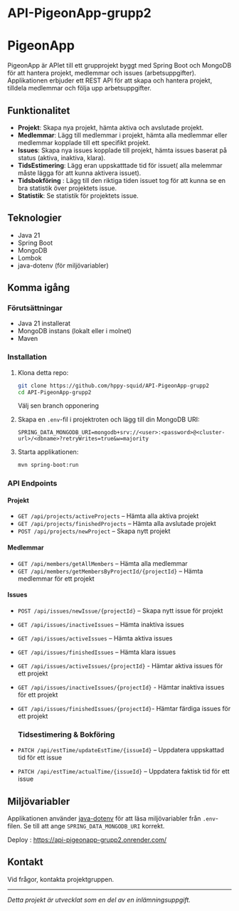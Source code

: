 # API-PigeonApp-grupp2

# PigeonApp

PigeonApp är APIet till ett grupprojekt byggt med Spring Boot och MongoDB för att hantera projekt, medlemmar och issues (arbetsuppgifter). Applikationen erbjuder ett REST API för att skapa och hantera projekt, tilldela medlemmar och följa upp arbetsuppgifter.

## Funktionalitet

- **Projekt**: Skapa nya projekt, hämta aktiva och avslutade projekt.
- **Medlemmar**: Lägg till medlemmar i projekt, hämta alla medlemmar eller medlemmar kopplade till ett specifikt projekt.
- **Issues**: Skapa nya issues kopplade till projekt, hämta issues baserat på status (aktiva, inaktiva, klara).
- **TidsEstimering**: Lägg eran uppskatttade tid för issuet( alla melemmar måste lägga för att kunna aktivera issuet).
- **Tidsbokföring** : Lägg till den riktiga tiden issuet tog för att kunna se en bra statistik över projektets issue.
- **Statistik**: Se statistik för projektets issue.

## Teknologier

- Java 21
- Spring Boot
- MongoDB
- Lombok
- java-dotenv (för miljövariabler)

## Komma igång

### Förutsättningar

- Java 21 installerat
- MongoDB instans (lokalt eller i molnet)
- Maven

### Installation

1. Klona detta repo:

   ```sh
   git clone https://github.com/hppy-squid/API-PigeonApp-grupp2
   cd API-PigeonApp-grupp2
   ```

   Välj sen branch opponering

2. Skapa en `.env`-fil i projektroten och lägg till din MongoDB URI:

   ```
   SPRING_DATA_MONGODB_URI=mongodb+srv://<user>:<password>@<cluster-url>/<dbname>?retryWrites=true&w=majority
   ```

3. Starta applikationen:

   ```sh
   mvn spring-boot:run
   ```

### API Endpoints

#### Projekt

- `GET /api/projects/activeProjects` – Hämta alla aktiva projekt
- `GET /api/projects/finishedProjects` – Hämta alla avslutade projekt
- `POST /api/projects/newProject` – Skapa nytt projekt

#### Medlemmar

- `GET /api/members/getAllMembers` – Hämta alla medlemmar
- `GET /api/members/getMembersByProjectId/{projectId}` – Hämta medlemmar för ett projekt

#### Issues

- `POST /api/issues/newIssue/{projectId}` – Skapa nytt issue för projekt
- `GET /api/issues/inactiveIssues` – Hämta inaktiva issues
- `GET /api/issues/activeIssues` – Hämta aktiva issues
- `GET /api/issues/finishedIssues` – Hämta klara issues
- `GET /api/issues/activeIssues/{projectId}` - Hämtar aktiva issues för ett projekt
- `GET /api/issues/inactiveIssues/{projectId}` - Hämtar inaktiva issues för ett projekt
- `GET /api/issues/finishedIssues/{projectId}`- Hämtar färdiga issues för ett projekt

  ### Tidsestimering & Bokföring

- `PATCH /api/estTime/updateEstTime/{issueId}` – Uppdatera uppskattad tid för ett issue
- `PATCH /api/estTime/actualTime/{issueId}` – Uppdatera faktisk tid för ett issue


## Miljövariabler

Applikationen använder [java-dotenv](https://github.com/cdimascio/java-dotenv) för att läsa miljövariabler från `.env`-filen. Se till att ange `SPRING_DATA_MONGODB_URI` korrekt.

Deploy : https://api-pigeonapp-grupp2.onrender.com/

## Kontakt

Vid frågor, kontakta projektgruppen.

---

_Detta projekt är utvecklat som en del av en inlämningsuppgift._
